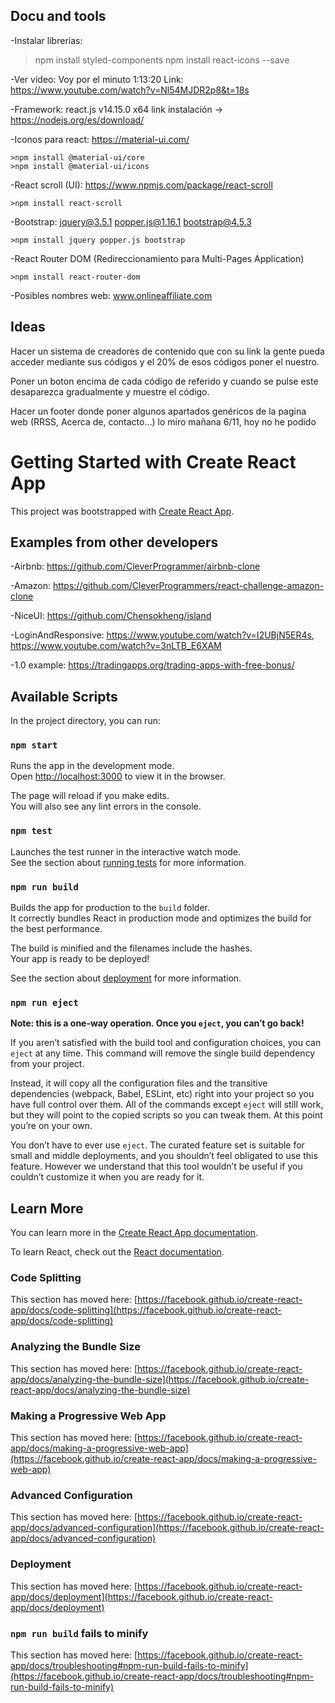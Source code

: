 ## Docu and tools

-Instalar librerías:

  > npm install styled-components
  > npm install react-icons --save

-Ver vídeo:
  Voy por el minuto 1:13:20
  Link: https://www.youtube.com/watch?v=Nl54MJDR2p8&t=18s

-Framework: react.js v14.15.0 x64 link instalación -> https://nodejs.org/es/download/

-Iconos para react: https://material-ui.com/

    >npm install @material-ui/core
    >npm install @material-ui/icons

-React scroll (UI): https://www.npmjs.com/package/react-scroll

    >npm install react-scroll

-Bootstrap: jquery@3.5.1 popper.js@1.16.1
bootstrap@4.5.3

    >npm install jquery popper.js bootstrap

-React Router DOM (Redireccionamiento para Multi-Pages Application)

    >npm install react-router-dom

-Posibles nombres web: www.onlineaffiliate.com

## Ideas

Hacer un sistema de creadores de contenido que con su link la gente pueda acceder mediante sus códigos y el 20% de esos códigos poner el nuestro.

Poner un boton encima de cada código de referido y cuando se pulse este desaparezca gradualmente y muestre el código.

Hacer un footer donde poner algunos apartados genéricos de la pagina web (RRSS, Acerca de, contacto...) lo miro mañana 6/11, hoy no he podido

# Getting Started with Create React App

This project was bootstrapped with [Create React App](https://github.com/facebook/create-react-app).

## Examples from other developers

-Airbnb: https://github.com/CleverProgrammer/airbnb-clone

-Amazon: https://github.com/CleverProgrammers/react-challenge-amazon-clone

-NiceUI: https://github.com/Chensokheng/island

-LoginAndResponsive: https://www.youtube.com/watch?v=I2UBjN5ER4s,
https://www.youtube.com/watch?v=3nLTB_E6XAM

-1.0 example: https://tradingapps.org/trading-apps-with-free-bonus/

## Available Scripts

In the project directory, you can run:

### `npm start`

Runs the app in the development mode.\
Open [http://localhost:3000](http://localhost:3000) to view it in the browser.

The page will reload if you make edits.\
You will also see any lint errors in the console.

### `npm test`

Launches the test runner in the interactive watch mode.\
See the section about [running tests](https://facebook.github.io/create-react-app/docs/running-tests) for more information.

### `npm run build`

Builds the app for production to the `build` folder.\
It correctly bundles React in production mode and optimizes the build for the best performance.

The build is minified and the filenames include the hashes.\
Your app is ready to be deployed!

See the section about [deployment](https://facebook.github.io/create-react-app/docs/deployment) for more information.

### `npm run eject`

**Note: this is a one-way operation. Once you `eject`, you can’t go back!**

If you aren’t satisfied with the build tool and configuration choices, you can `eject` at any time. This command will remove the single build dependency from your project.

Instead, it will copy all the configuration files and the transitive dependencies (webpack, Babel, ESLint, etc) right into your project so you have full control over them. All of the commands except `eject` will still work, but they will point to the copied scripts so you can tweak them. At this point you’re on your own.

You don’t have to ever use `eject`. The curated feature set is suitable for small and middle deployments, and you shouldn’t feel obligated to use this feature. However we understand that this tool wouldn’t be useful if you couldn’t customize it when you are ready for it.

## Learn More

You can learn more in the [Create React App documentation](https://facebook.github.io/create-react-app/docs/getting-started).

To learn React, check out the [React documentation](https://reactjs.org/).

### Code Splitting

This section has moved here: [https://facebook.github.io/create-react-app/docs/code-splitting](https://facebook.github.io/create-react-app/docs/code-splitting)

### Analyzing the Bundle Size

This section has moved here: [https://facebook.github.io/create-react-app/docs/analyzing-the-bundle-size](https://facebook.github.io/create-react-app/docs/analyzing-the-bundle-size)

### Making a Progressive Web App

This section has moved here: [https://facebook.github.io/create-react-app/docs/making-a-progressive-web-app](https://facebook.github.io/create-react-app/docs/making-a-progressive-web-app)

### Advanced Configuration

This section has moved here: [https://facebook.github.io/create-react-app/docs/advanced-configuration](https://facebook.github.io/create-react-app/docs/advanced-configuration)

### Deployment

This section has moved here: [https://facebook.github.io/create-react-app/docs/deployment](https://facebook.github.io/create-react-app/docs/deployment)

### `npm run build` fails to minify

This section has moved here: [https://facebook.github.io/create-react-app/docs/troubleshooting#npm-run-build-fails-to-minify](https://facebook.github.io/create-react-app/docs/troubleshooting#npm-run-build-fails-to-minify)
